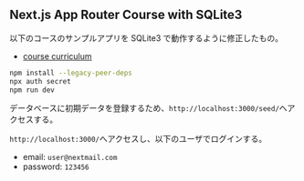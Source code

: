 ## Next.js App Router Course with SQLite3

以下のコースのサンプルアプリを SQLite3 で動作するように修正したもの。

- [course curriculum](https://nextjs.org/learn)

```bash
npm install --legacy-peer-deps
npx auth secret
npm run dev
```

データベースに初期データを登録するため、`http://localhost:3000/seed/`へアクセスする。

`http://localhost:3000/`へアクセスし、以下のユーザでログインする。

- email: `user@nextmail.com`
- password: `123456`
